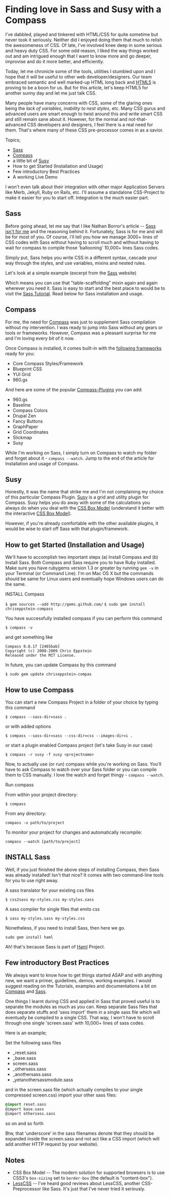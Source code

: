 # Finding love in Sass and Susy with a Compass

I've dabbled, played and tinkered with HTML/CSS for quite sometime but never took it seriously. Neither did I enjoyed doing them that much to relish the awesomeness of CSS. Of late, I've involved knee deep in some serious and heavy duty CSS. For some odd reason, I liked the way things worked out and am intrigued enough that I want to know more and go deeper, improvise and do it more better, and efficiently.

Today, let me chronicle some of the tools, utilities I stumbled upon and I hope that it will be useful to other web developer/designers. Our team embraced semantic and well marked-up HTML long back and <a href="http://www.w3.org/TR/html5/">HTML5</a> is proving to be a boon for us. But for this article, let's keep HTML5 for another sunny day and let me just talk CSS.

Many people have many concerns with CSS, some of the glaring ones being the <em>lack of variables, inability to nest styles</em>, etc. Many CSS gurus and advanced users are smart enough to twist around this and write smart CSS and still remain sane about it. However, for the normal and not-that-advanced CSS developers and designers, I feel there is a real need for them. That's where many of these CSS pre-processor comes in as a savior.

Topics;

- <a href="http://sass-lang.com/">Sass</a>
- <a href="http://wiki.github.com/chriseppstein/compass">Compass</a>
- a little bit of <a href="http://github.com/ericam/compass-susy-plugin">Susy</a>
- How to get Started (Installation and Usage)
- Few introductory Best Practices
- A working Live Demo

I won't even talk about their integration with other major Application Servers like Merb, Jekyll, Ruby on Rails, etc. I'll assume a standalone CSS-Project to make it easier for you to start off. Integration is the much easier part.

## Sass

Before going ahead, let me say that I like Nathan Borror's article -- <a href="http://nathanborror.com/posts/2009/nov/30/sass-isnt-me/">Sass isn't for me</a> and the reasoning behind it. Fortunately, Sass is for me and will be for most of you. Of course, i'll tell you how we manage 3000+ lines of CSS codes with Sass without having to scroll much and without having to wait for compass to compile those 'ballooning' 10,000+ lines Sass codes.

Simply put, Sass helps you write CSS in a different syntax, cascade your way through the styles, and use variables, mixins and nested rules.

Let's look at a simple example (excerpt from the <a href="http://sass-lang.com/">Sass</a> website)

<script src="http://gist.github.com/617990.js?file=css-pre-sass"></script>
<script src="http://gist.github.com/617990.js?file=sass-ified"></script>

Which means you can use that "table-scaffolding" mixin again and again wherever you need it. Sass is easy to start and the best place to would be to visit the <a href="http://sass-lang.com/tutorial.html">Sass Tutorial</a>. Read below for Sass installation and usage.

## Compass

For me, the need for <a href="http://wiki.github.com/chriseppstein/compass">Compass</a> was just to supplement Sass compilation without my intervention. I was ready to jump into Sass without any gears or tools or frameworks. However, Compass was a pleasant surprise for me and I'm loving every bit of it now.

Once Compass is installed, it comes built-in with the <a href="http://wiki.github.com/chriseppstein/compass/supported-frameworks">following frameworks</a> ready for you:

- Core Compass Styles/Framework
- Blueprint CSS
- YUI Grid
- 960.gs

And here are some of the popular <a href="http://wiki.github.com/chriseppstein/compass/compass-plugins">Compass-Plugins</a> you can add:

- 960.gs
- Baseline
- Compass Colors
- Drupal Zen
- Fancy Buttons
- GraphPaper
- Grid Coordinates
- Slickmap
- Susy

While I'm working on Sass, I simply turn on Compass to watch my folder and forget about it - `compass --watch`. Jump to the end of the article for Installation and usage of Compass.

## Susy

Honestly, it was the name that strike me and I'm not complaining my choice of this particular Compass Plugin. <a href="http://www.oddbird.net/susy/">Susy</a> is a grid and utility plugin for Compass. Susy helps you do away with some of the calculations you always do when you deal with the <a href="http://www.w3.org/TR/CSS2/box.html">CSS Box Model</a> (understand it better with the interactive <a href="http://redmelon.net/tstme/box_model/">CSS Box Model</a>).

However, if you're already comfortable with the other available plugins, it would be wise to start off Sass with that plugin/framework.

## How to get Started (Installation and Usage)

We'll have to accomplish two important steps (a) Install Compass and (b) Install Sass. Both Compass and Sass require you to have Ruby installed. Make sure you have rubygems version 1.3 or greater by running `gem -v` in your Terminal (or Command Line). I'm on Mac OS X but the commands should be same for Linux users and eventually hope Windows users can do the same.

INSTALL Compass

`$ gem sources --add http://gems.github.com/`
`$ sudo gem install chriseppstein-compass`

You have successfully installed compass if you can perform this command

`$ compass -v`

and get something like
```
Compass 0.8.17 [2465bab]
Copyright (c) 2008-2009 Chris Eppstein
Released under the MIT License.
```

In future, you can update Compass by this command

`$ sudo gem update chriseppstein-compas`

## How to use Compass

You can start a new Compass Project in a folder of your choice by typing this command

`$ compass --sass-dir=sass .`

or with added options

`$ compass --sass-dir=sass --css-dir=css --images-dir=i .`

or start a plugin enabled Compass project (let's take Susy in our case)

`$ compass -r susy -f susy <projectname>`

Now, to actually use (or run) compass while you're working on Sass. You'll have to ask Compass to watch over your Sass folder or you can compile them to CSS manually. I love the watch and forget thingy - `compass --watch`.

Run compass

From within your project directory:

`$ compass`

From any directory:

`compass -u path/to/project`

To monitor your project for changes and automatically recompile:

`compass --watch [path/to/project]`

## INSTALL Sass

Well, if you just finished the above steps of installing Compass, then Sass was already installed! Isn't that nice? It comes with two command-line tools for you to use right away.

A sass translator for your existing css files

`$ css2sass my-styles.css my-styles.sass`

A sass compiler for single files that emits css

`$ sass my-styles.sass my-styles.css`

Nonetheless, if you need to install Sass, then here we go.

`sudo gem install haml`

Ah! that's because Sass is part of <a href="http://haml-lang.com/">Haml</a> Project.

## Few introductory Best Practices

We always want to know how to get things started ASAP and with anything new, we want a primer, guidelines, demos, working examples. I would suggest reading on the Tutorials, examples and documentations a bit on <a href="http://github.com/chriseppstein/compass">Compass</a> and <a href="http://sass-lang.com/">Sass</a>.

One things I learnt during CSS and applied in Sass that proved useful is to separate the modules as much as you can. Keep separate Sass files that does separate stuffs and 'sass import' them in a single sass file which will eventually be compiled to a single CSS. That way, I won't have to scroll through one single 'screen.sass' with 10,000+ lines of sass codes.

Here is an example;

Set the following sass files

- _reset.sass
- _base.sass
- screen.sass
- _othersass.sass
- _anothersass.sass
- _yetanothersassmodule.sass

and in the screen.sass file (which actually compiles to your single compressed screen.css) import your other sass files:

```css
@import reset.sass
@import base.sass
@import othersass.sass
```
so on and so forth

Btw, that 'underscore' in the sass filenames denote that they should be expanded inside the screen.sass and not act like a CSS import (which will add another HTTP request by your website).

## Notes

- CSS Box Model -- The modern solution for supported browsers is to use CSS3's `box-sizing` set to `border-box` (the default is "content-box").
- <a href="http://lesscss.org/">LessCSS</a> -- I've heard good reviews about LessCSS, another CSS-Preprocessor like Sass. It's just that I've never tried it seriously.
